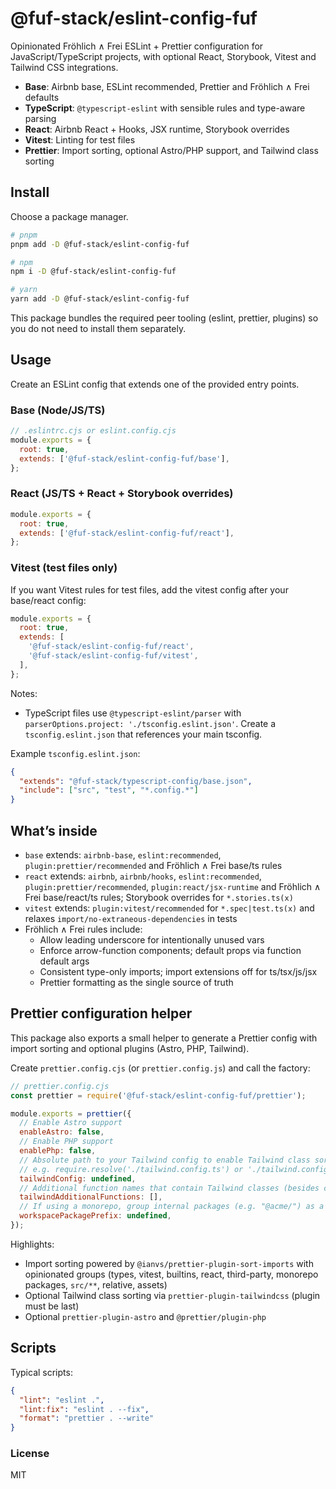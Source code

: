 # @fuf-stack/eslint-config-fuf

Opinionated Fröhlich ∧ Frei ESLint + Prettier configuration for JavaScript/TypeScript projects, with optional React, Storybook, Vitest and Tailwind CSS integrations.

- **Base**: Airbnb base, ESLint recommended, Prettier and Fröhlich ∧ Frei defaults
- **TypeScript**: `@typescript-eslint` with sensible rules and type-aware parsing
- **React**: Airbnb React + Hooks, JSX runtime, Storybook overrides
- **Vitest**: Linting for test files
- **Prettier**: Import sorting, optional Astro/PHP support, and Tailwind class sorting

## Install

Choose a package manager.

```bash
# pnpm
pnpm add -D @fuf-stack/eslint-config-fuf

# npm
npm i -D @fuf-stack/eslint-config-fuf

# yarn
yarn add -D @fuf-stack/eslint-config-fuf
```

This package bundles the required peer tooling (eslint, prettier, plugins) so you do not need to install them separately.

## Usage

Create an ESLint config that extends one of the provided entry points.

### Base (Node/JS/TS)

```js
// .eslintrc.cjs or eslint.config.cjs
module.exports = {
  root: true,
  extends: ['@fuf-stack/eslint-config-fuf/base'],
};
```

### React (JS/TS + React + Storybook overrides)

```js
module.exports = {
  root: true,
  extends: ['@fuf-stack/eslint-config-fuf/react'],
};
```

### Vitest (test files only)

If you want Vitest rules for test files, add the vitest config after your base/react config:

```js
module.exports = {
  root: true,
  extends: [
    '@fuf-stack/eslint-config-fuf/react',
    '@fuf-stack/eslint-config-fuf/vitest',
  ],
};
```

Notes:

- TypeScript files use `@typescript-eslint/parser` with `parserOptions.project: './tsconfig.eslint.json'`. Create a `tsconfig.eslint.json` that references your main tsconfig.

Example `tsconfig.eslint.json`:

```json
{
  "extends": "@fuf-stack/typescript-config/base.json",
  "include": ["src", "test", "*.config.*"]
}
```

## What’s inside

- `base` extends: `airbnb-base`, `eslint:recommended`, `plugin:prettier/recommended` and Fröhlich ∧ Frei base/ts rules
- `react` extends: `airbnb`, `airbnb/hooks`, `eslint:recommended`, `plugin:prettier/recommended`, `plugin:react/jsx-runtime` and Fröhlich ∧ Frei base/react/ts rules; Storybook overrides for `*.stories.ts(x)`
- `vitest` extends: `plugin:vitest/recommended` for `*.spec|test.ts(x)` and relaxes `import/no-extraneous-dependencies` in tests
- Fröhlich ∧ Frei rules include:
  - Allow leading underscore for intentionally unused vars
  - Enforce arrow-function components; default props via function default args
  - Consistent type-only imports; import extensions off for ts/tsx/js/jsx
  - Prettier formatting as the single source of truth

## Prettier configuration helper

This package also exports a small helper to generate a Prettier config with import sorting and optional plugins (Astro, PHP, Tailwind).

Create `prettier.config.cjs` (or `prettier.config.js`) and call the factory:

```js
// prettier.config.cjs
const prettier = require('@fuf-stack/eslint-config-fuf/prettier');

module.exports = prettier({
  // Enable Astro support
  enableAstro: false,
  // Enable PHP support
  enablePhp: false,
  // Absolute path to your Tailwind config to enable Tailwind class sorting
  // e.g. require.resolve('./tailwind.config.ts') or './tailwind.config.js'
  tailwindConfig: undefined,
  // Additional function names that contain Tailwind classes (besides classNames, cn, tv)
  tailwindAdditionalFunctions: [],
  // If using a monorepo, group internal packages (e.g. "@acme/") as a separate block in import order
  workspacePackagePrefix: undefined,
});
```

Highlights:

- Import sorting powered by `@ianvs/prettier-plugin-sort-imports` with opinionated groups (types, vitest, builtins, react, third-party, monorepo packages, `src/**`, relative, assets)
- Optional Tailwind class sorting via `prettier-plugin-tailwindcss` (plugin must be last)
- Optional `prettier-plugin-astro` and `@prettier/plugin-php`

## Scripts

Typical scripts:

```json
{
  "lint": "eslint .",
  "lint:fix": "eslint . --fix",
  "format": "prettier . --write"
}
```

### License

MIT
